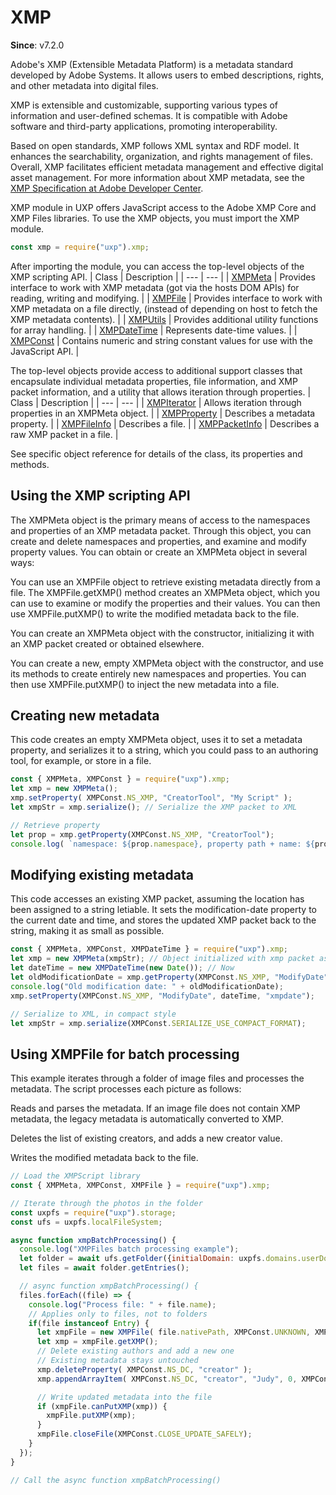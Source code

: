 # XMP
**Since**: v7.2.0

Adobe's XMP (Extensible Metadata Platform) is a metadata standard developed by Adobe Systems. It allows users to embed descriptions, rights, and other metadata into digital files.

XMP is extensible and customizable, supporting various types of information and user-defined schemas. It is compatible with Adobe software and third-party applications, promoting interoperability.

Based on open standards, XMP follows XML syntax and RDF model. It enhances the searchability, organization, and rights management of files. Overall, XMP facilitates efficient metadata management and effective digital asset management.
For more information about XMP metadata, see the [XMP Specification at Adobe Developer Center](https://www.adobe.com/devnet/xmp.html).


XMP module in UXP offers JavaScript access to the Adobe XMP Core and XMP Files libraries.
To use the XMP objects, you must import the XMP module.

```js
const xmp = require("uxp").xmp;
```

After importing the module, you can access the top-level objects of the XMP scripting API.
| Class | Description |
| --- | --- |
| [XMPMeta](../XMP%20Classes/XMPMeta.md) | Provides interface to work with XMP metadata (got via the hosts DOM APIs) for reading, writing and modifying. |
| [XMPFile](../XMP%20Classes/XMPFile.md) | Provides interface to work with XMP metadata on a file directly, (instead of depending on host to fetch the XMP metadata contents). |
| [XMPUtils](../XMP%20Classes/XMPUtils.md) | Provides additional utility functions for array handling. |
| [XMPDateTime](../XMP%20Classes/XMPDateTime.md) | Represents date-time values. |
| [XMPConst](../XMP%20Classes/XMPConst.md) | Contains numeric and string constant values for use with the JavaScript API. |

The top-level objects provide access to additional support classes that encapsulate individual metadata properties, file information, and XMP packet information, and a utility that allows iteration through properties.
| Class | Description |
| --- | --- |
| [XMPIterator](../XMP%20Classes/XMPIterator.md) | Allows iteration through properties in an XMPMeta object. |
| [XMPProperty](../XMP%20Classes/XMPProperty.md) | Describes a metadata property. |
| [XMPFileInfo](../XMP%20Classes/XMPFileInfo.md) | Describes a file. |
| [XMPPacketInfo](../XMP%20Classes/XMPPacketInfo.md) | Describes a raw XMP packet in a file. |

See specific object reference for details of the class, its properties and methods.

## Using the XMP scripting API
The XMPMeta object is the primary means of access to the namespaces and properties of an XMP metadata packet. Through this object, you can create and delete namespaces and properties, and examine and modify property values.
You can obtain or create an XMPMeta object in several ways:

You can use an XMPFile object to retrieve existing metadata directly from a file. The XMPFile.getXMP() method creates an XMPMeta object, which you can use to examine or modify the properties and their values. You can then use XMPFile.putXMP() to write the modified metadata back to the file.

You can create an XMPMeta object with the constructor, initializing it with an XMP packet created or obtained elsewhere.

You can create a new, empty XMPMeta object with the constructor, and use its methods to create entirely new namespaces and properties. You can then use XMPFile.putXMP() to inject the new metadata into a file.

## Creating new metadata
This code creates an empty XMPMeta object, uses it to set a metadata property, and serializes it to a string, which you could pass to an authoring tool, for example, or store in a file.

```js
const { XMPMeta, XMPConst } = require("uxp").xmp;
let xmp = new XMPMeta();
xmp.setProperty( XMPConst.NS_XMP, "CreatorTool", "My Script" );
let xmpStr = xmp.serialize(); // Serialize the XMP packet to XML

// Retrieve property
let prop = xmp.getProperty(XMPConst.NS_XMP, "CreatorTool");
console.log( `namespace: ${prop.namespace}, property path + name: ${prop.path}, value: ${prop.value}`);
```

## Modifying existing metadata
This code accesses an existing XMP packet, assuming the location has been assigned to a string letiable. It sets the modification-date property to the current date and time, and stores the updated XMP packet back to the string, making it as small as possible.

```js
const { XMPMeta, XMPConst, XMPDateTime } = require("uxp").xmp;
let xmp = new XMPMeta(xmpStr); // Object initialized with xmp packet as string
let dateTime = new XMPDateTime(new Date()); // Now
let oldModificationDate = xmp.getProperty(XMPConst.NS_XMP, "ModifyDate", "xmpdate");
console.log("Old modification date: " + oldModificationDate);
xmp.setProperty(XMPConst.NS_XMP, "ModifyDate", dateTime, "xmpdate");

// Serialize to XML, in compact style
let xmpStr = xmp.serialize(XMPConst.SERIALIZE_USE_COMPACT_FORMAT);
```

## Using XMPFile for batch processing
This example iterates through a folder of image files and processes the metadata. The script processes each picture as follows:

Reads and parses the metadata. If an image file does not contain XMP metadata, the legacy metadata is automatically converted to XMP.

Deletes the list of existing creators, and adds a new creator value.

Writes the modified metadata back to the file.

```js
// Load the XMPScript library
const { XMPMeta, XMPConst, XMPFile } = require("uxp").xmp;

// Iterate through the photos in the folder
const uxpfs = require("uxp").storage;
const ufs = uxpfs.localFileSystem;

async function xmpBatchProcessing() {
  console.log("XMPFiles batch processing example");
  let folder = await ufs.getFolder({initialDomain: uxpfs.domains.userDocuments});
  let files = await folder.getEntries();

  // async function xmpBatchProcessing() {
  files.forEach((file) => {
    console.log("Process file: " + file.name);
    // Applies only to files, not to folders
    if(file instanceof Entry) {
      let xmpFile = new XMPFile( file.nativePath, XMPConst.UNKNOWN, XMPConst.OPEN_FOR_UPDATE );
      let xmp = xmpFile.getXMP();
      // Delete existing authors and add a new one
      // Existing metadata stays untouched
      xmp.deleteProperty( XMPConst.NS_DC, "creator" );
      xmp.appendArrayItem( XMPConst.NS_DC, "creator", "Judy", 0, XMPConst.ARRAY_IS_ORDERED );

      // Write updated metadata into the file
      if (xmpFile.canPutXMP(xmp)) {
        xmpFile.putXMP(xmp);
      }
      xmpFile.closeFile(XMPConst.CLOSE_UPDATE_SAFELY);
    }
  });
}

// Call the async function xmpBatchProcessing()
```  
